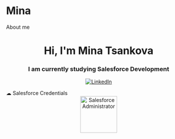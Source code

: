 # Mina
About me
<h1 align="center">Hi, I'm Mina Tsankova</h1>
<h3 align="center">I am currently studying Salesforce Development</h3>

<div align="center">

[![LinkedIn](https://img.shields.io/badge/LinkedIn-%230077B5.svg?logo=linkedin&logoColor=white)](https://www.linkedin.com/in/mina-salesforce/)

</div>
☁ Salesforce Credentials

<div align="center">
  <img src="[https://raw.githubusercontent.com/Mina-SF/Mina/blob/main/2021-03_Badge_SF-Certified_Administrator_High-Res.png]" height="100" alt="Salesforce Administrator"/>  
 </div>

